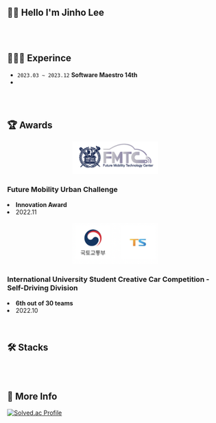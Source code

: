 <h2> 👋🏻 Hello I'm Jinho Lee </h2>
<!-- introduce myself -->

<br/><br/><h2> 🧑🏻‍💻 Experince </h2>

- `2023.03 ~ 2023.12` **Software Maestro 14th**
-

<br/><br/><h2> 🏆 Awards </h2>

<div align=center>
    <div>
        <img src="./img/fmtc.png" alt="FMTC" width=200px>
        <div align=left>
            <h3><strong>Future Mobility Urban Challenge</strong></h3>
            <li><strong>Innovation Award</strong></li>
            <li>2022.11</li>
        </div>
    </div>
    <br/>
    <div>
        <img src="./img/iscc.png" alt="ISCC" width=200px>
        <div align=left>
            <h3><strong>International University Student Creative Car Competition - Self-Driving Division</strong></h3>
            <li><strong>6th out of 30 teams</strong></li>
            <li>2022.10</li>
        </div>
    </div>
    
</div>
<br/><br/><h2> 🛠️ Stacks </h2>

<br/><br/><h2> 📝 More Info </h2>
[![Solved.ac Profile](http://mazassumnida.wtf/api/v2/generate_badge?boj=piggyda12)](https://solved.ac/piggyda12/)
